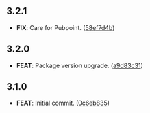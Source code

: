 ## 3.2.1

 - **FIX**: Care for Pubpoint. ([58ef7d4b](https://github.com/mathrunet/flutter_masamune/commit/58ef7d4b76dce75ad3eb612597d9d4240b448f29))

## 3.2.0

 - **FEAT**: Package version upgrade. ([a9d83c31](https://github.com/mathrunet/flutter_masamune/commit/a9d83c315f458a1b1629fddbac2f5ceb3a4d3480))

## 3.1.0

 - **FEAT**: Initial commit. ([0c6eb835](https://github.com/mathrunet/flutter_masamune/commit/0c6eb835106f2bed9edc4949a424c9f35cbf5006))

